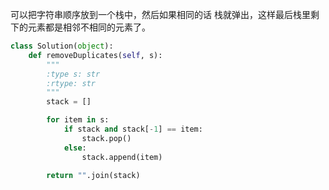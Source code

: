 可以把字符串顺序放到一个栈中，然后如果相同的话 栈就弹出，这样最后栈里剩下的元素都是相邻不相同的元素了。
```python
class Solution(object):
    def removeDuplicates(self, s):
        """
        :type s: str
        :rtype: str
        """
        stack = []

        for item in s:
            if stack and stack[-1] == item:
                stack.pop()
            else:
                stack.append(item)

        return "".join(stack)
```
